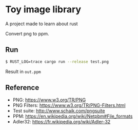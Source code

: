 # Toy image library

A project made to learn about rust

Convert png to ppm.

## Run

```sh
$ RUST_LOG=trace cargo run --release test.png
```

Result in ```out.ppm```

## Reference
- PNG: https://www.w3.org/TR/PNG
- PNG Filters: https://www.w3.org/TR/PNG-Filters.html
- Test suite: http://www.schaik.com/pngsuite
- PPM: https://en.wikipedia.org/wiki/Netpbm#File_formats
- Adler32: https://fr.wikipedia.org/wiki/Adler-32
